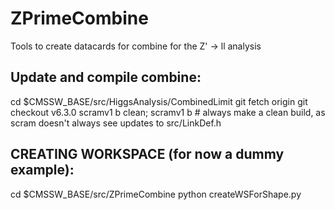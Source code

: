 # ZPrimeCombine
Tools to create datacards for combine for the Z' -> ll analysis 

## Update and compile combine: 
cd $CMSSW_BASE/src/HiggsAnalysis/CombinedLimit
git fetch origin
git checkout v6.3.0
scramv1 b clean; scramv1 b # always make a clean build, as scram doesn't always see updates to src/LinkDef.h

## CREATING WORKSPACE (for now a dummy example):  
cd $CMSSW_BASE/src/ZPrimeCombine
python createWSForShape.py
